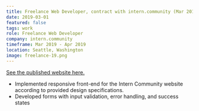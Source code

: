 ```yaml
---
title: Freelance Web Developer, contract with intern.community (Mar 2019 - Apr 2019)
date: 2019-03-01
featured: false
tags: work
role: Freelance Web Developer
company: intern.community
timeframe: Mar 2019 - Apr 2019
location: Seattle, Washington
image: freelance-19.png
---
```

[See the published website here.](https://interncommunity.com)

- Implemented responsive front-end for the Intern Community website according to provided design specifications. 
- Developed forms with input validation, error handling, and success states